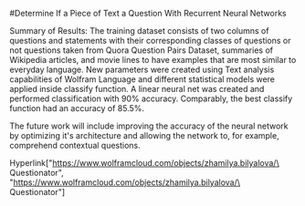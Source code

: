 #Determine If a Piece of Text a Question With Recurrent Neural Networks

Summary of Results: The training dataset consists of two columns of questions and statements with their corresponding classes of questions or not questions taken from Quora Question Pairs Dataset, summaries of Wikipedia articles, and movie lines to have examples that are most similar to everyday language. New parameters were created using Text analysis capabilities of Wolfram Language and different statistical models were applied inside classify function. A linear neural net was created and performed classification with 90% accuracy. Comparably, the best classify function had an accuracy of 85.5%. 

The future work will include improving the accuracy of the neural network by optimizing it's architecture and allowing the network to, for example, comprehend contextual questions.

Hyperlink["https://www.wolframcloud.com/objects/zhamilya.bilyalova/\
Questionator", \
"https://www.wolframcloud.com/objects/zhamilya.bilyalova/\
Questionator"]

